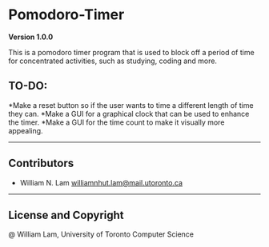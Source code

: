 # Pomodoro-Timer #

**Version 1.0.0**

This is a pomodoro timer program that is used to block off a period of time for concentrated activities, such as studying, coding and more.

## TO-DO: ##

*Make a reset button so if the user wants to time a different length of time they can.
*Make a GUI for a graphical clock that can be used to enhance the timer.
*Make a GUI for the time count to make it visually more appealing.

---

## Contributors
- William N. Lam <williamnhut.lam@mail.utoronto.ca>

---

## License and Copyright

@ William Lam, University of Toronto Computer Science
